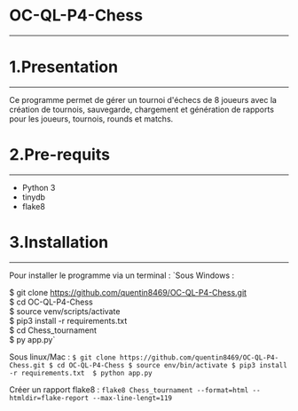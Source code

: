 # OC-QL-P4-Chess
***

# 1.Presentation
***
Ce programme permet de gérer un tournoi d'échecs de 8 joueurs avec la création de tournois, sauvegarde, chargement et génération de rapports pour les joueurs, tournois, rounds et  matchs.

# 2.Pre-requits
***
* Python 3
* tinydb
* flake8

# 3.Installation
***
Pour installer le programme via un terminal :
`Sous Windows :  

$ git clone https://github.com/quentin8469/OC-QL-P4-Chess.git    
$ cd OC-QL-P4-Chess   
$ source venv/scripts/activate  
$ pip3 install -r requirements.txt  
$ cd Chess_tournament  
$ py app.py`

Sous linux/Mac :
`
$ git clone https://github.com/quentin8469/OC-QL-P4-Chess.git
$ cd OC-QL-P4-Chess
$ source env/bin/activate
$ pip3 install -r requirements.txt 
$ python app.py
`

Créer un rapport flake8 :
`
flake8 Chess_tournament --format=html --htmldir=flake-report --max-line-lengt=119 
`
